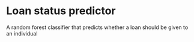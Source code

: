 # Loan status predictor
 A random forest classifier that predicts whether a loan should be given to an individual

